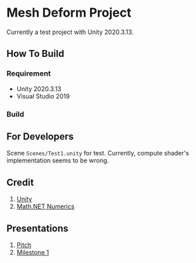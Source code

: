 # Mesh Deform Project

Currently a test project with Unity 2020.3.13.





## How To Build

### Requirement

- Unity 2020.3.13
- Visual Studio 2019



### Build





## For Developers

Scene `Scenes/Test1.unity` for test. Currently, compute shader's implementation seems to be wrong.





## Credit

1. [Unity](https://unity.com/)
1. [Math.NET Numerics](https://github.com/mathnet/mathnet-numerics)



## Presentations

1. [Pitch](https://docs.google.com/presentation/d/1vwb5RJlEHCoQyWLS116C5mvTnZ4lScZMC8LQFr1BcJU/)
2. [Milestone 1](https://docs.google.com/presentation/d/1DddtqMYNPFK_de73_3AZ3dXIFQ1iPYBxOBAKMeCrQ8A/)

